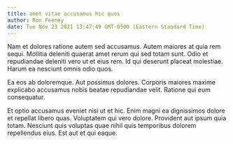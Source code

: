 ```yaml
---
title: amet vitae accusamus hic quos
author: Ron Feeney
date: Tue Nov 23 2021 13:47:49 GMT-0500 (Eastern Standard Time)
---
```

Nam et dolores ratione autem sed accusamus. Autem maiores at quia rem sequi. Mollitia deleniti quaerat amet rerum qui sed totam sunt. Odio et repudiandae deleniti vero ut et eius rem. Id qui deserunt placeat molestiae. Harum ea nesciunt omnis odio quos.

 Ea eos ab doloremque. Aut possimus dolores. Corporis maiores maxime explicabo accusamus nobis beatae repudiandae velit. Ratione qui eum consequatur.

 Et optio accusamus eveniet nisi ut et hic. Enim magni ea dignissimos dolore et repellat libero quas. Voluptatem qui vero dolore. Provident aut ipsum quia totam. Nesciunt quis voluptas quae nihil quis temporibus dolorem repellendus eius. Est aut et qui eaque.